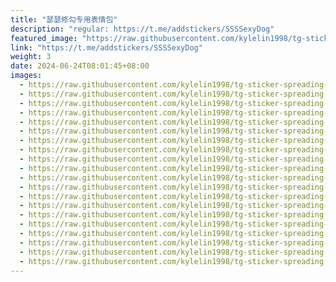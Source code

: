```yaml
---
title: "瑟瑟修勾专用表情包"
description: "regular: https://t.me/addstickers/SSSSexyDog"
featured_image: "https://raw.githubusercontent.com/kylelin1998/tg-sticker-spreading-worldwide-images/main/img/40fc1133-149c-41ad-8646-c2accbc3b4a3.jpg"
link: "https://t.me/addstickers/SSSSexyDog"
weight: 3
date: 2024-06-24T08:01:45+08:00
images:
  - https://raw.githubusercontent.com/kylelin1998/tg-sticker-spreading-worldwide-images/main/img/40fc1133-149c-41ad-8646-c2accbc3b4a3.jpg
  - https://raw.githubusercontent.com/kylelin1998/tg-sticker-spreading-worldwide-images/main/img/74f847fb-b4fc-450d-8f04-7381d4528afb.jpg
  - https://raw.githubusercontent.com/kylelin1998/tg-sticker-spreading-worldwide-images/main/img/e44b3287-047a-463d-ab7d-5d898e364e66.jpg
  - https://raw.githubusercontent.com/kylelin1998/tg-sticker-spreading-worldwide-images/main/img/ae9209cb-542a-4c1c-91c1-9c14dfd07469.jpg
  - https://raw.githubusercontent.com/kylelin1998/tg-sticker-spreading-worldwide-images/main/img/d8ce53bf-4901-4c65-afb0-984e1afa37d7.jpg
  - https://raw.githubusercontent.com/kylelin1998/tg-sticker-spreading-worldwide-images/main/img/34dcd0ba-9ee4-4410-9ab5-55fc108b3d8b.jpg
  - https://raw.githubusercontent.com/kylelin1998/tg-sticker-spreading-worldwide-images/main/img/530609ff-c32e-465b-aef4-e03db03e45a7.jpg
  - https://raw.githubusercontent.com/kylelin1998/tg-sticker-spreading-worldwide-images/main/img/7a546c05-7bc9-443a-805d-d5411083bfc8.jpg
  - https://raw.githubusercontent.com/kylelin1998/tg-sticker-spreading-worldwide-images/main/img/0cd09687-5d52-4ff3-8874-26cc95b1b39e.jpg
  - https://raw.githubusercontent.com/kylelin1998/tg-sticker-spreading-worldwide-images/main/img/411f371f-701c-4568-8c46-1a8d63d12e5b.jpg
  - https://raw.githubusercontent.com/kylelin1998/tg-sticker-spreading-worldwide-images/main/img/3005362d-b40d-4a83-b5ac-7fb983da4d80.jpg
  - https://raw.githubusercontent.com/kylelin1998/tg-sticker-spreading-worldwide-images/main/img/d3741797-f6ef-46b7-86b9-d4f3e9726020.jpg
  - https://raw.githubusercontent.com/kylelin1998/tg-sticker-spreading-worldwide-images/main/img/d29a30af-87cd-4a63-a7a7-d454e641593f.jpg
  - https://raw.githubusercontent.com/kylelin1998/tg-sticker-spreading-worldwide-images/main/img/c8c6f0ac-0449-4f72-b9bc-54cc414d02ae.jpg
  - https://raw.githubusercontent.com/kylelin1998/tg-sticker-spreading-worldwide-images/main/img/725992d8-c6a0-448e-bb5c-64d7574cd2d1.jpg
  - https://raw.githubusercontent.com/kylelin1998/tg-sticker-spreading-worldwide-images/main/img/2c23c249-8579-4cca-964e-857a77bdca53.jpg
  - https://raw.githubusercontent.com/kylelin1998/tg-sticker-spreading-worldwide-images/main/img/c61655b8-c924-4933-b02b-5d3b808987c4.jpg
  - https://raw.githubusercontent.com/kylelin1998/tg-sticker-spreading-worldwide-images/main/img/e57cf840-129d-4041-b961-8a09775350fc.jpg
  - https://raw.githubusercontent.com/kylelin1998/tg-sticker-spreading-worldwide-images/main/img/b20ff1da-88f2-44dc-b2b5-071232e2f49d.jpg
  - https://raw.githubusercontent.com/kylelin1998/tg-sticker-spreading-worldwide-images/main/img/97b6558b-4f4e-4e05-a9a7-c02ce465c3cf.jpg
---
```


